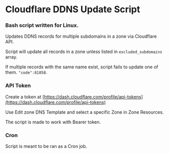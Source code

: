 # Cloudflare DDNS Update Script

### Bash script written for Linux.

Updates DDNS records for multiple subdomains in a zone via Cloudflare API.

Script will update all records in a zone unless listed in `excluded_subdomains` array.

If multiple records with the same name exist, script fails to update one of them. `"code":81058`.

### API Token

Create a token at [https://dash.cloudflare.com/profile/api-tokens](https://dash.cloudflare.com/profile/api-tokens)

Use Edit zone DNS Template and select a specific Zone in Zone Resources.

The script is made to work with Bearer token. 

### Cron

Script is meant to be ran as a Cron job.


